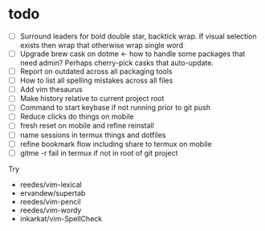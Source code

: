 # todo

- [ ] Surround leaders for bold double star, backtick wrap. If visual selection
  exists then wrap that otherwise wrap single word
- [ ] Upgrade brew cask on dotme <- how to handle some packages that need admin?
  Perhaps cherry-pick casks that auto-update.
- [ ] Report on outdated across all packaging tools
- [ ] How to list all spelling mistakes across all files
- [ ] Add vim thesaurus
- [ ] Make history relative to current project root
- [ ] Command to start keybase if not running prior to git push
- [ ] Reduce clicks do things on mobile
- [ ] fresh reset on mobile and refine reinstall
- [ ] name sessions in termux things and dotfiles
- [ ] refine bookmark flow including share to termux on mobile
- [ ] gitme -r fail in termux if not in root of git project

Try

- reedes/vim-lexical
- ervandew/supertab
- reedes/vim-pencil
- reedes/vim-wordy
- inkarkat/vim-SpellCheck
